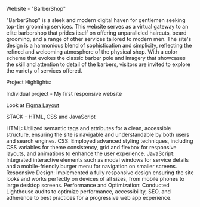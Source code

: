 Website - "BarberShop"

"BarberShop" is a sleek and modern digital haven for gentlemen seeking top-tier grooming services. This website serves as a virtual gateway to an elite barbershop that prides itself on offering unparalleled haircuts, beard grooming, and a range of other services tailored to modern men. The site's design is a harmonious blend of sophistication and simplicity, reflecting the refined and welcoming atmosphere of the physical shop. With a color scheme that evokes the classic barber pole and imagery that showcases the skill and attention to detail of the barbers, visitors are invited to explore the variety of services offered.

Project Highlights:

Individual project - My first responsive website

Look at [Figma Layout](<https://www.figma.com/file/zMQd0OvXDpJiZUwoIqz4u8/Barbershop_v1-(Copy)?type=design&node-id=25368-2&mode=design&t=4QkNrUgCrQIWP54E-0>)

STACK - HTML, CSS and JavaScript

HTML: Utilized semantic tags and attributes for a clean, accessible structure, ensuring the site is navigable and understandable by both users and search engines.
CSS: Employed advanced styling techniques, including CSS variables for theme consistency, grid and flexbox for responsive layouts, and animations to enhance the user experience.
JavaScript: Integrated interactive elements such as modal windows for service details and a mobile-friendly burger menu for navigation on smaller screens.
Responsive Design: Implemented a fully responsive design ensuring the site looks and works perfectly on devices of all sizes, from mobile phones to large desktop screens.
Performance and Optimization: Conducted Lighthouse audits to optimize performance, accessibility, SEO, and adherence to best practices for a progressive web app experience.

